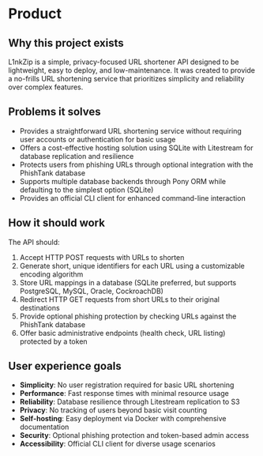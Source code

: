 # Product

## Why this project exists
L1nkZip is a simple, privacy-focused URL shortener API designed to be lightweight, easy to deploy, and low-maintenance. It was created to provide a no-frills URL shortening service that prioritizes simplicity and reliability over complex features.

## Problems it solves
- Provides a straightforward URL shortening service without requiring user accounts or authentication for basic usage
- Offers a cost-effective hosting solution using SQLite with Litestream for database replication and resilience
- Protects users from phishing URLs through optional integration with the PhishTank database
- Supports multiple database backends through Pony ORM while defaulting to the simplest option (SQLite)
- Provides an official CLI client for enhanced command-line interaction

## How it should work
The API should:
1. Accept HTTP POST requests with URLs to shorten
2. Generate short, unique identifiers for each URL using a customizable encoding algorithm
3. Store URL mappings in a database (SQLite preferred, but supports PostgreSQL, MySQL, Oracle, CockroachDB)
4. Redirect HTTP GET requests from short URLs to their original destinations
5. Provide optional phishing protection by checking URLs against the PhishTank database
6. Offer basic administrative endpoints (health check, URL listing) protected by a token

## User experience goals
- **Simplicity**: No user registration required for basic URL shortening
- **Performance**: Fast response times with minimal resource usage
- **Reliability**: Database resilience through Litestream replication to S3
- **Privacy**: No tracking of users beyond basic visit counting
- **Self-hosting**: Easy deployment via Docker with comprehensive documentation
- **Security**: Optional phishing protection and token-based admin access
- **Accessibility**: Official CLI client for diverse usage scenarios
